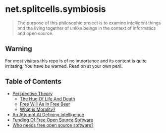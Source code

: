 # net.splitcells.symbiosis
> The purpose of this philosophic project is to examine intelligent things and
> the living together of unlike beings in the context of informatics and open source.
## Warning
For most visitors this repo is of no importance and
its content is quite irritating.
You have be warned.
Read on at your own peril.
## Table of Contents
* [Perspective Theory](src/main/xml/net/splitcells/symbiosis/perspective/index.xml)
  * [The Hug Of Life And Death](src/main/xml/net/splitcells/symbiosis/the-hug-of-life-and-death.xml)
  * [Free Will As In Free Beer](src/main/xml/net/splitcells/symbiosis/free-will-as-in-free-beer.xml)
  * [What is Morality?](src/main/xml/net/splitcells/symbiosis/what-is-morality.xml)
* [An Attempt At Defining Intelligence](src/main/xml/net/splitcells/symbiosis/an-attempt-at-defining-intelligence/index.xml)
* [Funding Of Free Open Source Software](src/main/xml/net/splitcells/symbiosis/free-will-as-in-free-beer.xml)
* [Who needs free open source software?](src/main/xml/net/splitcells/symbiosis/free-open-source/who-needs-free-open-source-software.xml)